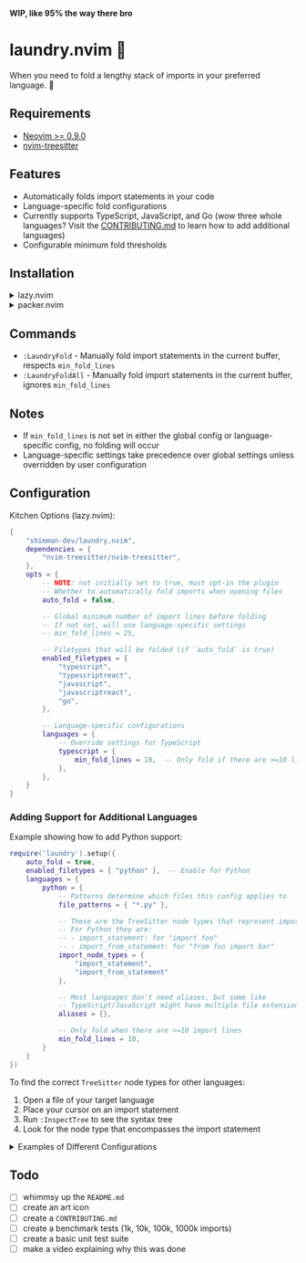 **WIP, like 95% the way there bro**

# laundry.nvim 🧺

When you need to fold a lengthy stack of imports in your preferred language. 👔

## Requirements

- [Neovim >= 0.9.0](https://neovim.io/)
- [nvim-treesitter](https://github.com/nvim-treesitter/nvim-treesitter)

## Features

- Automatically folds import statements in your code
- Language-specific fold configurations
- Currently supports TypeScript, JavaScript, and Go (wow three whole languages? Visit the
[CONTRIBUTING.md](./CONTRIBUTING.md) to learn how to add additional languages)
- Configurable minimum fold thresholds

## Installation

<details>
<summary>lazy.nvim</summary>

```lua
{
    "shimman-dev/laundry.nvim",
	priority = 1000,
    requires = { 'nvim-treesitter/nvim-treesitter' },
	event = { "BufReadPost", "BufNewFile" },
    dependencies = {
        "nvim-treesitter/nvim-treesitter",
    },
	---@module 'laundry'
	---@type LaundryConfig
    opts = {
        auto_fold = true, -- default value is false, need to opt-in for plugin
    }
}
```
</details>

<details>
<summary>packer.nvim</summary>

```lua
use {
    'shimman-dev/laundry.nvim',
    requires = { 'nvim-treesitter/nvim-treesitter' },
    config = function()
        require('laundry').setup({
            auto_fold = true, -- default value is false, need to opt-in for plugin
        })
    end
}
```
</details>

## Commands

- `:LaundryFold` - Manually fold import statements in the current buffer,
respects `min_fold_lines`
- `:LaundryFoldAll` - Manually fold import statements in the current buffer,
ignores `min_fold_lines`

## Notes

- If `min_fold_lines` is not set in either the global config or language-specific config, no folding will occur
- Language-specific settings take precedence over global settings unless overridden by user configuration

## Configuration

Kitchen Options (lazy.nvim):

```lua
{
    "shimman-dev/laundry.nvim",
    dependencies = {
        "nvim-treesitter/nvim-treesitter",
    },
    opts = {
		-- NOTE: not initially set to true, must opt-in the plugin
        -- Whether to automatically fold imports when opening files
        auto_fold = false,

        -- Global minimum number of import lines before folding
        -- If not set, will use language-specific settings
        -- min_fold_lines = 25,

        -- Filetypes that will be folded (if `auto_fold` is true)
        enabled_filetypes = {
            "typescript",
            "typescriptreact",
            "javascript",
            "javascriptreact",
            "go",
        },

        -- Language-specific configurations
        languages = {
            -- Override settings for TypeScript
            typescript = {
                min_fold_lines = 10,  -- Only fold if there are >=10 lines of imports
            },
        },
    }
}
```

### Adding Support for Additional Languages

Example showing how to add Python support:

```lua
require('laundry').setup({
    auto_fold = true,
    enabled_filetypes = { "python" },  -- Enable for Python
    languages = {
        python = {
            -- Patterns determine which files this config applies to
            file_patterns = { "*.py" },

            -- These are the TreeSitter node types that represent imports
            -- For Python they are:
            -- - import_statement: for "import foo"
            -- - import_from_statement: for "from foo import bar"
            import_node_types = { 
                "import_statement",
                "import_from_statement"
            },

            -- Most languages don't need aliases, but some like
            -- TypeScript/JavaScript might have multiple file extensions
            aliases = {},

            -- Only fold when there are >=10 import lines
            min_fold_lines = 10,
        }
    }
})
```

To find the correct `TreeSitter` node types for other languages:
1. Open a file of your target language
2. Place your cursor on an import statement
3. Run `:InspectTree` to see the syntax tree
4. Look for the node type that encompasses the import statement

<details>
<summary>Examples of Different Configurations</summary>

1. Minimal setup (uses defaults):
```lua
require('laundry').setup()
```

2. Auto-fold with custom threshold:
```lua
require('laundry').setup({
    auto_fold = true,
    min_fold_lines = 3,
})
```

3. Language-specific thresholds:
```lua
require('laundry').setup({
    auto_fold = true,
    languages = {
        typescript = { min_fold_lines = 10 },
        javascript = { min_fold_lines = 8 },
        python = { min_fold_lines = 5 },
    }
})
```

4. Manual folding only (no auto-fold):
```lua
require('laundry').setup({
    auto_fold = false, -- Fold when using :LaundryFoldAll
})
```
</details>

## Todo

- [ ] whimmsy up the `README.md`
- [ ] create an art icon
- [ ] create a `CONTRIBUTING.md`
- [ ] create a benchmark tests (1k, 10k, 100k, 1000k imports)
- [ ] create a basic unit test suite
- [ ] make a video explaining why this was done

